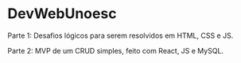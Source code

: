 # DevWebUnoesc

Parte 1: 
Desafios lógicos para serem resolvidos em HTML, CSS e JS.

Parte 2:
MVP de um CRUD simples, feito com React, JS e MySQL.
